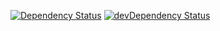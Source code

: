 [![Dependency Status](https://david-dm.org/dscores/dscores.svg)](https://david-dm.org/dscores/dscores)
[![devDependency Status](https://david-dm.org/dscores/dscores/dev-status.svg)](https://david-dm.org/dscores/dscores#info=devDependencies)
